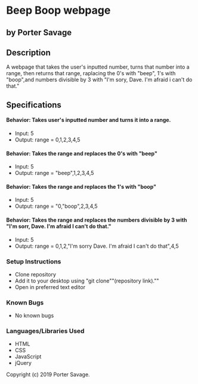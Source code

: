 # Beep Boop webpage
## by Porter Savage

## Description
A webpage that takes the user's inputted number, turns that number into a range, then returns that range, raplacing the 0's with "beep", 1's with "boop",and numbers divisible by 3 with "I'm sory, Dave. I'm afraid i can't do that."

## Specifications

#### Behavior: Takes user's inputted number and turns it into a range.
* Input: 5
* Output: range = 0,1,2,3,4,5

#### Behavior: Takes the range and replaces the 0's with "beep"
* Input: 5
* Output: range = "beep",1,2,3,4,5

#### Behavior: Takes the range and replaces the 1's with "boop"
* Input: 5
* Output: range = "0,"boop",2,3,4,5

#### Behavior: Takes the range and replaces the numbers divisible by 3 with "I'm sorr, Dave. I'm afraid I can't do that."
* Input: 5
* Output: range = 0,1,2,"I'm sorry Dave. I'm afraid I can't do that",4,5

### Setup Instructions
* Clone repository
* Add it to your desktop using "git clone""(repository link).""
* Open in preferred text editor

### Known Bugs
* No known bugs

### Languages/Libraries Used
* HTML
* CSS
* JavaScript
* jQuery


Copyright (c) 2019 Porter Savage.
